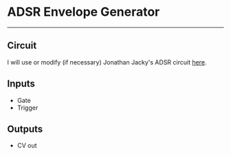 # ADSR Envelope Generator
---
## Circuit
I will use or modify (if necessary) Jonathan Jacky's ADSR circuit [here](http://www.yusynth.net/archives/Electronics/J-Jacky-ADSR-1980.pdf).

## Inputs
* Gate
* Trigger

## Outputs
* CV out
